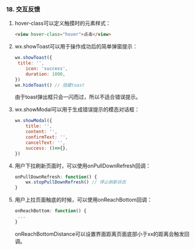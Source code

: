 ### 18. 交互反馈

1. hover-class可以定义触摸时的元素样式：

   ```html
   <view hover-class="hover">点击</view>
   ```

2. wx.showToast可以用于操作成功后的简单弹窗提示：

   ```js
   wx.showToast({
   	title: '',
       icon: 'success',
       duration: 1000,
   })
   wx.hideToast() // 隐藏toast
   ```

   由于toast弹出框只会一闪而过，所以不适合错误提示。

3. wx.showModal可以用于生成错误提示的模态对话框：

   ```js
   wx.showModal({
       title: '',
       content: '',
       confirmText: '',
       cancelText: '',
       success: ()=>{},
   })
   ```

4. 用户下拉刷新页面时，可以使用onPullDownRefresh回调：

   ```js
   onPullDownRefresh: function() {
       wx.stopPullDownRefresh() // 停止刷新状态
   }
   ```

5. 用户上拉页面触底的时候，可以使用onReachBottom回调：

   ```js
   onReachBottom: function() {
   	...
   }
   ```

   onReachBottomDistance可以设置界面距离页面底部小于xx的距离会触发回调。
